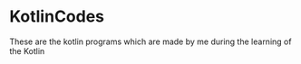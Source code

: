 # KotlinCodes

These are the kotlin programs which are made by me during the learning of the Kotlin
